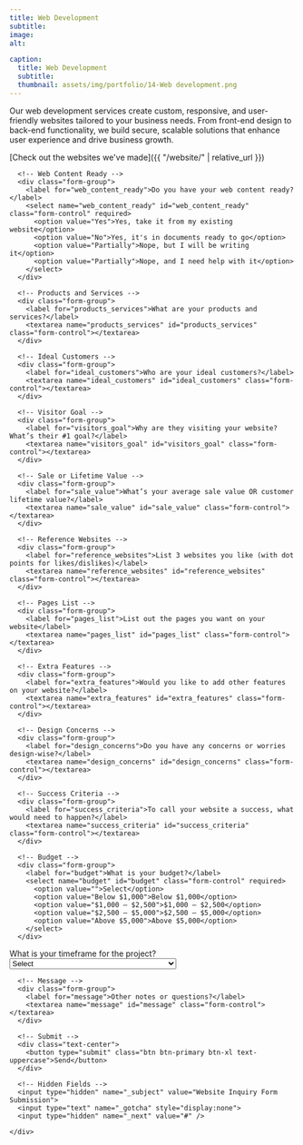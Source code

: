```yaml
---
title: Web Development
subtitle: 
image: 
alt: 

caption:
  title: Web Development
  subtitle: 
  thumbnail: assets/img/portfolio/14-Web development.png
---
```

Our web development services create custom, responsive, and user-friendly websites tailored to your business needs. From front-end design to back-end functionality, we build secure, scalable solutions that enhance user experience and drive business growth.

[Check out the websites we've made]({{ "/website/" | relative_url }})

<form action="https://formspree.io/f/mgvknayk" method="POST">
  <div class="row">
    <div class="col-lg-12">

      <!-- Web Content Ready -->
      <div class="form-group">
        <label for="web_content_ready">Do you have your web content ready?</label>
        <select name="web_content_ready" id="web_content_ready" class="form-control" required>
          <option value="Yes">Yes, take it from my existing website</option>
          <option value="No">Yes, it's in documents ready to go</option>
          <option value="Partially">Nope, but I will be writing it</option>
          <option value="Partially">Nope, and I need help with it</option>
        </select>
      </div>

      <!-- Products and Services -->
      <div class="form-group">
        <label for="products_services">What are your products and services?</label>
        <textarea name="products_services" id="products_services" class="form-control"></textarea>
      </div>

      <!-- Ideal Customers -->
      <div class="form-group">
        <label for="ideal_customers">Who are your ideal customers?</label>
        <textarea name="ideal_customers" id="ideal_customers" class="form-control"></textarea>
      </div>

      <!-- Visitor Goal -->
      <div class="form-group">
        <label for="visitors_goal">Why are they visiting your website? What’s their #1 goal?</label>
        <textarea name="visitors_goal" id="visitors_goal" class="form-control"></textarea>
      </div>

      <!-- Sale or Lifetime Value -->
      <div class="form-group">
        <label for="sale_value">What’s your average sale value OR customer lifetime value?</label>
        <textarea name="sale_value" id="sale_value" class="form-control"></textarea>
      </div>

      <!-- Reference Websites -->
      <div class="form-group">
        <label for="reference_websites">List 3 websites you like (with dot points for likes/dislikes)</label>
        <textarea name="reference_websites" id="reference_websites" class="form-control"></textarea>
      </div>

      <!-- Pages List -->
      <div class="form-group">
        <label for="pages_list">List out the pages you want on your website</label>
        <textarea name="pages_list" id="pages_list" class="form-control"></textarea>
      </div>

      <!-- Extra Features -->
      <div class="form-group">
        <label for="extra_features">Would you like to add other features on your website?</label>
        <textarea name="extra_features" id="extra_features" class="form-control"></textarea>
      </div>

      <!-- Design Concerns -->
      <div class="form-group">
        <label for="design_concerns">Do you have any concerns or worries design-wise?</label>
        <textarea name="design_concerns" id="design_concerns" class="form-control"></textarea>
      </div>

      <!-- Success Criteria -->
      <div class="form-group">
        <label for="success_criteria">To call your website a success, what would need to happen?</label>
        <textarea name="success_criteria" id="success_criteria" class="form-control"></textarea>
      </div>

      <!-- Budget -->
      <div class="form-group">
        <label for="budget">What is your budget?</label>
        <select name="budget" id="budget" class="form-control" required>
          <option value="">Select</option>
          <option value="Below $1,000">Below $1,000</option>
          <option value="$1,000 – $2,500">$1,000 – $2,500</option>
          <option value="$2,500 – $5,000">$2,500 – $5,000</option>
          <option value="Above $5,000">Above $5,000</option>
        </select>
      </div>

<!-- Timeframe -->
<div class="form-group">
  <label for="launch_date">What is your timeframe for the project?</label>
  <select name="launch_date" id="launch_date" class="form-control" required onchange="toggleLaunchDateInput(this.value)">
    <option value="">Select</option>
    <option value="Exact Date">I have an exact launch date (enter below)</option>
    <option value="<2 weeks">As quick as possible (&lt;2 weeks)</option>
    <option value="2–4 weeks">Soon (2–4 weeks)</option>
    <option value="4–8 weeks">No Rush (4–8 weeks)</option>
    <option value="8+ weeks">I don't mind waiting / future project (8+ weeks)</option>
  </select>
</div>

<!-- Exact Launch Date Input (hidden by default) -->
<div class="form-group" id="exactLaunchDateGroup" style="display:none;">
  <label for="exact_launch_date">Please enter your exact launch date:</label>
  <input type="date" name="exact_launch_date" id="exact_launch_date" class="form-control">
</div>

<script>
  function toggleLaunchDateInput(value) {
    const exactDateGroup = document.getElementById('exactLaunchDateGroup');
    if (value === "Exact Date") {
      exactDateGroup.style.display = 'block';
    } else {
      exactDateGroup.style.display = 'none';
    }
  }
</script>

      <!-- Message -->
      <div class="form-group">
        <label for="message">Other notes or questions?</label>
        <textarea name="message" id="message" class="form-control"></textarea>
      </div>

      <!-- Submit -->
      <div class="text-center">
        <button type="submit" class="btn btn-primary btn-xl text-uppercase">Send</button>
      </div>

      <!-- Hidden Fields -->
      <input type="hidden" name="_subject" value="Website Inquiry Form Submission">
      <input type="text" name="_gotcha" style="display:none">
      <input type="hidden" name="_next" value="#" />

    </div>
  </div>
</form>


